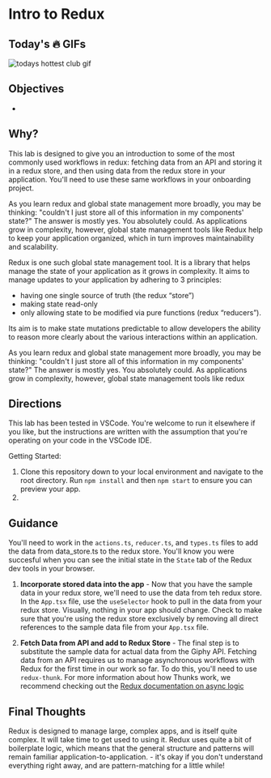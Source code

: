 # Intro to Redux

## Today's 🔥 GIFs

![todays hottest club gif](https://media.giphy.com/media/29LTG8tQpoEkIeOnIO/giphy.gif)

## Objectives

-

## Why?

This lab is designed to give you an introduction to some of the most commonly used workflows in redux: fetching data from an API and storing it in a redux store, and then using data from the redux store in your application. You'll need to use these same workflows in your onboarding project.

As you learn redux and global state management more broadly, you may be thinking: "couldn't I just store all of this information in my components' state?" The answer is mostly yes. You absolutely could. As applications grow in complexity, however, global state management tools like Redux help to keep your application organized, which in turn improves maintainability and scalability.

Redux is one such global state management tool. It is a library that helps manage the state of your application as it grows in complexity. It aims to manage updates to your application by adhering to 3 principles:

- having one single source of truth (the redux “store”)
- making state read-only
- only allowing state to be modified via pure functions (redux “reducers”).

Its aim is to make state mutations predictable to allow developers the ability to reason more clearly about the various interactions within an application.

As you learn redux and global state management more broadly, you may be thinking: "couldn't I just store all of this information in my components' state?" The answer is mostly yes. You absolutely could. As applications grow in complexity, however, global state management tools like redux

## Directions

This lab has been tested in VSCode. You're welcome to run it elsewhere if you like, but the instructions are written with the assumption that you're operating on your code in the VSCode IDE.

Getting Started:

1. Clone this repository down to your local environment and navigate to the root directory. Run `npm install` and then `npm start` to ensure you can preview your app.
2.

## Guidance

You'll need to work in the `actions.ts`, `reducer.ts`, and `types.ts` files to add the data from data_store.ts to the redux store. You'll know you were succesful when you can see the initial state in the `State` tab of the Redux dev tools in your browser.

1. **Incorporate stored data into the app** - Now that you have the sample data in your redux store, we'll need to use the data from teh redux store. In the `App.tsx` file, use the `useSelector` hook to pull in the data from your redux store. Visually, nothing in your app should change. Check to make sure that you're using the redux store exclusively by removing all direct references to the sample data file from your `App.tsx` file.

1. **Fetch Data from API and add to Redux Store** - The final step is to substitute the sample data for actual data from the Giphy API. Fetching data from an API requires us to manage asynchronous workflows with Redux for the first time in our work so far. To do this, you'll need to use `redux-thunk`. For more information about how Thunks work, we recommend checking out the [Redux documentation on async logic](https://redux.js.org/tutorials/essentials/part-5-async-logic)

## Final Thoughts

Redux is designed to manage large, complex apps, and is itself quite complex. It will take time to get used to using it. Redux uses quite a bit of boilerplate logic, which means that the general structure and patterns will remain familiar application-to-application. - it's okay if you don't understand everything right away, and are pattern-matching for a little while!
